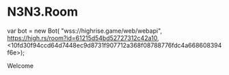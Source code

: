 # N3N3.Room
var bot = new Bot(
"wss://highrise.game/web/webapi",
<https://high.rs/room?id=61215d54bd52727312c42a10>,
<10fd30f94ccd64d7448ec9d8731f907712a368f08788776fdc4a668608394f6e>);


<Name> Welcome
